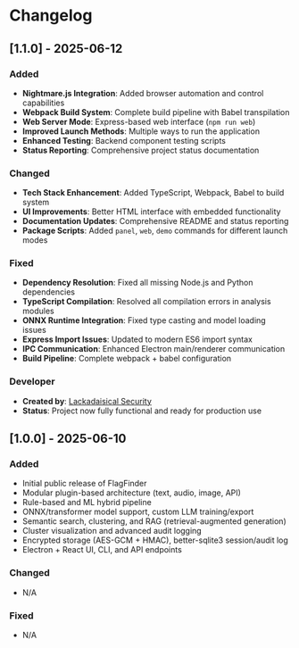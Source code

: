 # Changelog

## [1.1.0] - 2025-06-12
### Added
- **Nightmare.js Integration**: Added browser automation and control capabilities
- **Webpack Build System**: Complete build pipeline with Babel transpilation
- **Web Server Mode**: Express-based web interface (`npm run web`)
- **Improved Launch Methods**: Multiple ways to run the application
- **Enhanced Testing**: Backend component testing scripts
- **Status Reporting**: Comprehensive project status documentation

### Changed
- **Tech Stack Enhancement**: Added TypeScript, Webpack, Babel to build system
- **UI Improvements**: Better HTML interface with embedded functionality
- **Documentation Updates**: Comprehensive README and status reporting
- **Package Scripts**: Added `panel`, `web`, `demo` commands for different launch modes

### Fixed
- **Dependency Resolution**: Fixed all missing Node.js and Python dependencies
- **TypeScript Compilation**: Resolved all compilation errors in analysis modules
- **ONNX Runtime Integration**: Fixed type casting and model loading issues
- **Express Import Issues**: Updated to modern ES6 import syntax
- **IPC Communication**: Enhanced Electron main/renderer communication
- **Build Pipeline**: Complete webpack + babel configuration

### Developer
- **Created by**: [Lackadaisical Security](https://lackadaisical-security.com)
- **Status**: Project now fully functional and ready for production use

## [1.0.0] - 2025-06-10
### Added
- Initial public release of FlagFinder
- Modular plugin-based architecture (text, audio, image, API)
- Rule-based and ML hybrid pipeline
- ONNX/transformer model support, custom LLM training/export
- Semantic search, clustering, and RAG (retrieval-augmented generation)
- Cluster visualization and advanced audit logging
- Encrypted storage (AES-GCM + HMAC), better-sqlite3 session/audit log
- Electron + React UI, CLI, and API endpoints

### Changed
- N/A

### Fixed
- N/A


